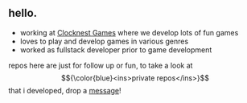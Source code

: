 ## hello.

  - working at [Clocknest Games](https://github.com/clocknest-games) where we develop lots of fun games
  - loves to play and develop games in various genres
  - worked as fullstack developer prior to game development

repos here are just for follow up or fun, to take a look at $${\color{blue}<ins>private repos</ins>}$$ that i developed, drop a [message](mailto:bugrahandemir@gmail.com)!

<!--
**bugdem/bugdem** is a ✨ _special_ ✨ repository because its `README.md` (this file) appears on your GitHub profile.

Here are some ideas to get you started:

- 🔭 I’m currently working on ...
- 🌱 I’m currently learning ...
- 👯 I’m looking to collaborate on ...
- 🤔 I’m looking for help with ...
- 💬 Ask me about ...
- 📫 How to reach me: ...
- 😄 Pronouns: ...
- ⚡ Fun fact: ...
-->
